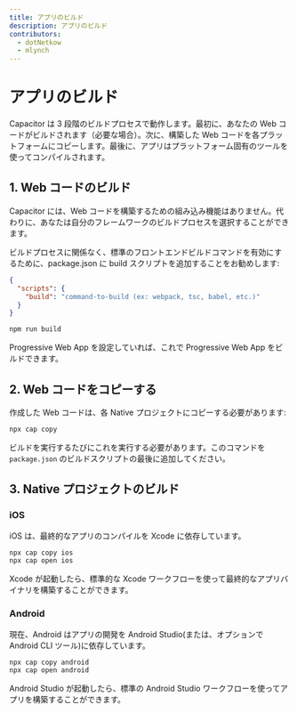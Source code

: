 ```yaml
---
title: アプリのビルド
description: アプリのビルド
contributors:
  - dotNetkow
  - mlynch
---
```


# アプリのビルド

Capacitor は 3 段階のビルドプロセスで動作します。最初に、あなたの Web コードがビルドされます（必要な場合）。次に、構築した Web コードを各プラットフォームにコピーします。最後に、アプリはプラットフォーム固有のツールを使ってコンパイルされます。

## 1. Web コードのビルド

Capacitor には、Web コードを構築するための組み込み機能はありません。代わりに、あなたは自分のフレームワークのビルドプロセスを選択することができます。

ビルドプロセスに関係なく、標準のフロントエンドビルドコマンドを有効にするために、package.json に build スクリプトを追加することをお勧めします:

```json
{
  "scripts": {
    "build": "command-to-build (ex: webpack, tsc, babel, etc.)"
  }
}
```

```bash
npm run build
```

<stencil-route-link url="/docs/basics/progressive-web-app">Progressive Web App</stencil-route-link> を設定していれば、これで Progressive Web App をビルドできます。

## 2. Web コードをコピーする

作成した Web コードは、各 Native プロジェクトにコピーする必要があります:

```bash
npx cap copy
```

ビルドを実行するたびにこれを実行する必要があります。このコマンドを `package.json` のビルドスクリプトの最後に追加してください。

## 3. Native プロジェクトのビルド

### iOS

iOS は、最終的なアプリのコンパイルを Xcode に依存しています。

```bash
npx cap copy ios
npx cap open ios
```

Xcode が起動したら、標準的な Xcode ワークフローを使って最終的なアプリバイナリを構築することができます。

### Android

現在、Android はアプリの開発を Android Studio(または、オプションで Android CLI ツール)に依存しています。

```bash
npx cap copy android
npx cap open android
```

Android Studio が起動したら、標準の Android Studio ワークフローを使ってアプリを構築することができます。
